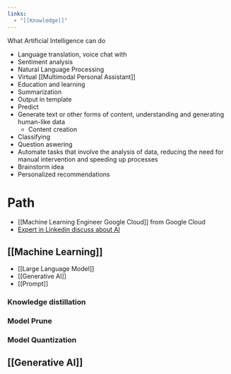 ```yaml
---
links:
  - "[[Knowledge]]"
---
```

What Artificial Intelligence can do

- Language translation, voice chat with 
- Sentiment analysis
- Natural Language Processing
- Virtual [[Multimodal Personal Assistant]]
- Education and learning
- Summarization
- Output in template
- Predict
- Generate text or other forms of content, understanding and generating human-like data 
	- Content creation
- Classifying
- Question aswering
- Automate tasks that involve the analysis of data, reducing the need for manual intervention and speeding up processes
- Brainstorm idea
- Personalized recommendations

# Path

- [[Machine Learning Engineer Google Cloud]] from Google Cloud
- [Expert in Linkedin discuss about AI](https://www.linkedin.com/pulse/topics/engineering-s166/artificial-intelligence-(ai)-s2407)

## [[Machine Learning]]

- [[Large Language Model]]
- [[Generative AI]]
- [[Prompt]]

### Knowledge distillation
### Model Prune
### Model Quantization

## [[Generative AI]]